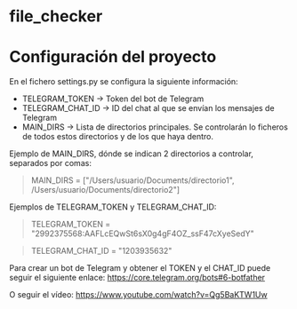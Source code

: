 # file_checker


# Configuración del proyecto

En el fichero settings.py se configura la siguiente información:
* TELEGRAM_TOKEN -> Token del bot de Telegram
* TELEGRAM_CHAT_ID -> ID del chat al que se envían los mensajes de Telegram
* MAIN_DIRS -> Lista de directorios principales. Se controlarán lo ficheros de todos estos directorios y de los que haya dentro.

Ejemplo de MAIN_DIRS, dónde se indican 2 directorios a controlar, separados por comas:
> MAIN_DIRS = ["/Users/usuario/Documents/directorio1", /Users/usuario/Documents/directorio2"]

Ejemplos de TELEGRAM_TOKEN y TELEGRAM_CHAT_ID:
> TELEGRAM_TOKEN = "2992375568:AAFLcEQwSt6sX0g4gF4OZ_ssF47cXyeSedY"

> TELEGRAM_CHAT_ID = "1203935632"

Para crear un bot de Telegram y obtener el TOKEN y el CHAT_ID puede seguir el siguiente enlace: https://core.telegram.org/bots#6-botfather

O seguir el vídeo: https://www.youtube.com/watch?v=Qg5BaKTW1Uw
